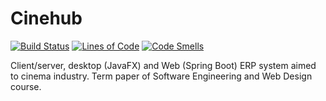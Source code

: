 # Cinehub

[![Build Status](https://travis-ci.com/TTBMP/Cinehub.svg?branch=master)](https://travis-ci.com/TTBMP/Cinehub)
[![Lines of Code](https://sonarcloud.io/api/project_badges/measure?project=TTBMP_Cinehub&metric=ncloc)](https://sonarcloud.io/dashboard?id=TTBMP_Cinehub)
[![Code Smells](https://sonarcloud.io/api/project_badges/measure?project=TTBMP_Cinehub&metric=code_smells)](https://sonarcloud.io/dashboard?id=TTBMP_Cinehub)

Client/server, desktop (JavaFX) and Web (Spring Boot) ERP system aimed to cinema industry. Term paper of Software Engineering and Web Design course.

